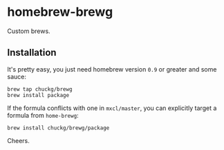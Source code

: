 homebrew-brewg
==============

Custom brews.

Installation
------------

It's pretty easy, you just need homebrew version `0.9` or greater and some
sauce:

    brew tap chuckg/brewg
    brew install package

If the formula conflicts with one in `mxcl/master`, you can explicitly target
a formula from `home-brewg`:

    brew install chuckg/brewg/package

Cheers.
